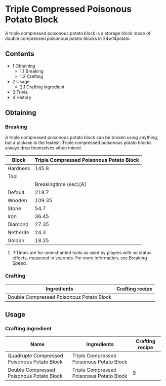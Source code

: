 # Triple Compressed Poisonous Potato Block
A triple compressed poisonous potato block is a storage block made of double compressed poisonous potato blocks in 24w14potato.

## Contents
- 1 Obtaining
	- 1.1 Breaking
	- 1.2 Crafting
- 2 Usage
	- 2.1 Crafting ingredient
- 3 Trivia
- 4 History

## Obtaining
### Breaking
A triple compressed poisonous potato block can be broken using anything, but a pickaxe is the fastest. Triple compressed poisonous potato blocks always drop themselves when mined.

| Block     | Triple Compressed Poisonous Potato Block |
|-----------|------------------------------------------|
| Hardness  | 145.8                                    |
| Tool      |                                          |
|           | Breakingtime (sec)[A]                    |
| Default   | 218.7                                    |
| Wooden    | 109.35                                   |
| Stone     | 54.7                                     |
| Iron      | 36.45                                    |
| Diamond   | 27.35                                    |
| Netherite | 24.3                                     |
| Golden    | 18.25                                    |

1. ↑Times are for unenchanted tools as used by players with no status effects, measured in seconds. For more information, see Breaking Speed.

### Crafting
| Ingredients                              | Crafting recipe |
|------------------------------------------|-----------------|
| Double Compressed Poisonous Potato Block |                 |

## Usage
### Crafting ingredient
| Name                                        | Ingredients                              | Crafting recipe |
|---------------------------------------------|------------------------------------------|-----------------|
| Quadruple Compressed Poisonous Potato Block | Triple Compressed Poisonous Potato Block |                 |
| Double Compressed Poisonous Potato Block    | Triple Compressed Poisonous Potato Block | 9               |

